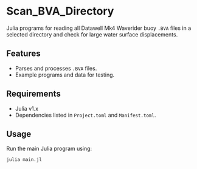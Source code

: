 # Scan_BVA_Directory
Julia programs for reading all Datawell Mk4 Waverider buoy `.BVA` files in a selected directory and check for large water surface displacements.

## Features
- Parses and processes `.BVA` files.
- Example programs and data for testing.

## Requirements
- Julia v1.x
- Dependencies listed in `Project.toml` and `Manifest.toml`.

## Usage
Run the main Julia program using:
```bash
julia main.jl
